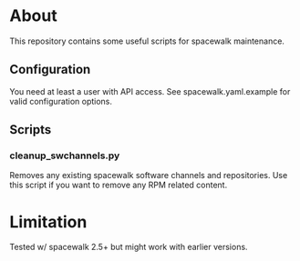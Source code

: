 # About
This repository contains some useful scripts for spacewalk maintenance.

## Configuration
You need at least a user with API access.
See spacewalk.yaml.example for valid configuration options.

## Scripts
### cleanup_swchannels.py
Removes any existing spacewalk software channels and repositories. Use this script if you want to remove any RPM related content.

# Limitation
Tested w/ spacewalk 2.5+ but might work with earlier versions.
